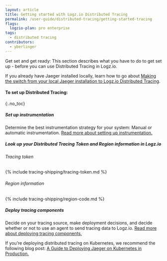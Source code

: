 ```yaml
---
layout: article
title: Getting started with Logz.io Distributed Tracing
permalink: /user-guide/distributed-tracing/getting-started-tracing
flags:
  logzio-plan: pro enterprise
tags:
  - distributed tracing
contributors:
  - yberlinger
---
```

Get set and get ready: This section describes what you have to do to get set up - before you can use Distributed Tracing in Logz.io.

If you already have Jaeger installed locally, learn how to go about [Making the switch from your local Jaeger installation to Logz.io Distributed Tracing](https://docs.logz.io/user-guide/distributed-tracing/local-jaeger_transition).


#### To set up Distributed Tracing: 
{:.no_toc}  

<div class="tasklist">

##### Set up instrumentation
Determine the best instrumentation strategy for your system: Manual or automatic instrumentation.
<a href="/user-guide/distributed-tracing/tracing-instrumentation.html" target ="_blank"> Read more about setting up instrumentation.</a>

##### Look up your Distributed Tracing Token and Region information in Logz.io

###### Tracing token
{% include tracing-shipping/tracing-token.md %}

###### Region information
{% include tracing-shipping/region-code.md %}


##### Deploy tracing components
Decide on your tracing source, make deployment decisions, and decide whether or not to use an agent to send tracing data to Logz.io.
<a href="/user-guide/distributed-tracing/deploying-components.html" target ="_blank"> Read more about deploying tracing components.</a>

If you’re deploying distributed tracing on Kubernetes, we recommend the following blog post: <a href="https://logz.io/blog/jaeger-kubernetes-best-practices/" target ="_blank">A Guide to Deploying Jaeger on Kubernetes in Production. </a>








